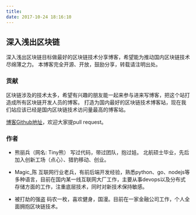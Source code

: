 ```yaml
---
title: 
date: 2017-10-24 18:16:10
---
```


## 深入浅出区块链

深入浅出区块链目标做最好的区块链技术分享博客，希望能为推动国内区块链技术尽绵薄之力。
本博客完全开源、开放，鼓励分享，转载请注明出处。


### 贡献
区块链涉及的技术太多，希望有兴趣的朋友能一起来参与进来写博客，把这个站打造成所有区块链开发人员的博客。
打造为国内最好的区块链技术博客站，现在我们站应该已经是国内区块链技术访问量最高的博客站。

[博客Github地址](https://github.com/xilibi2003/learnblockchain)，欢迎大家提pull request。




### 作者
* 熊丽兵（网名: Tiny熊）
  写过代码，带过团队，抱过娃。
  北航硕士毕业，先后加入创新工场（点心）、猎豹移动、创业。

* Magic_陈
  互联网行业老兵，有前后端开发经验，熟悉python、go、nodejs等多种语言，目前在国内某一线互联网大厂工作，主要从事devops以及分布式存储方面的工作，注重底层技术，同时对新技术保持敏感。

* 被打劫的强盗
  码农一枚，喜欢健身，国漫。目前在一家金融公司工作，个人全面拥抱区块链技术。
